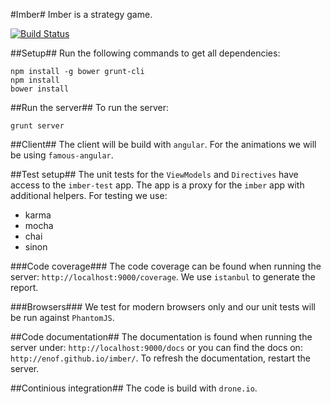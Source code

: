#Imber#
Imber is a strategy game.

[![Build Status](https://drone.io/github.com/EnoF/imber/status.png)](https://drone.io/github.com/EnoF/imber/latest)

##Setup##
Run the following commands to get all dependencies:

    npm install -g bower grunt-cli
    npm install
    bower install

##Run the server##
To run the server:

    grunt server

##Client##
The client will be build with `angular`. For the animations we will be using `famous-angular`.

##Test setup##
The unit tests for the `ViewModels` and `Directives` have access to the `imber-test` app.
The app is a proxy for the `imber` app with additional helpers. For testing we use:

 * karma
 * mocha
 * chai
 * sinon

###Code coverage###
The code coverage can be found when running the server: `http://localhost:9000/coverage`.
We use `istanbul` to generate the report.

###Browsers###
We test for modern browsers only and our unit tests will be run against `PhantomJS`.

##Code documentation##
The documentation is found when running the server under: `http://localhost:9000/docs` or
you can find the docs on: `http://enof.github.io/imber/`. To refresh the documentation,
restart the server.

##Continious integration##
The code is build with `drone.io`.
